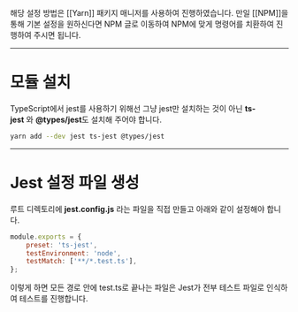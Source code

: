 해당 설정 방법은 [[Yarn]] 패키지 매니저를 사용하여 진행하였습니다.
만일 [[NPM]]을 통해 기본 설정을 원하신다면 NPM 글로 이동하여 NPM에 맞게 명령어를 치환하여 진행하여 주시면 됩니다.

---
# 모듈 설치

TypeScript에서 jest를 사용하기 위해선 그냥 jest만 설치하는 것이 아닌 **ts-jest** 와 **@types/jest**도 설치해 주어야 합니다.
```bash
yarn add --dev jest ts-jest @types/jest
```

---
# Jest 설정 파일 생성

루트 디렉토리에 **jest.config.js** 라는 파일을 직접 만들고 아래와 같이 설정해야 합니다.
```javascript
module.exports = { 
	preset: 'ts-jest', 
	testEnvironment: 'node', 
	testMatch: ['**/*.test.ts'], 
};
```

이렇게 하면 모든 경로 안에 test.ts로 끝나는 파일은 Jest가 전부 테스트 파일로 인식하여 테스트를 진행합니다.